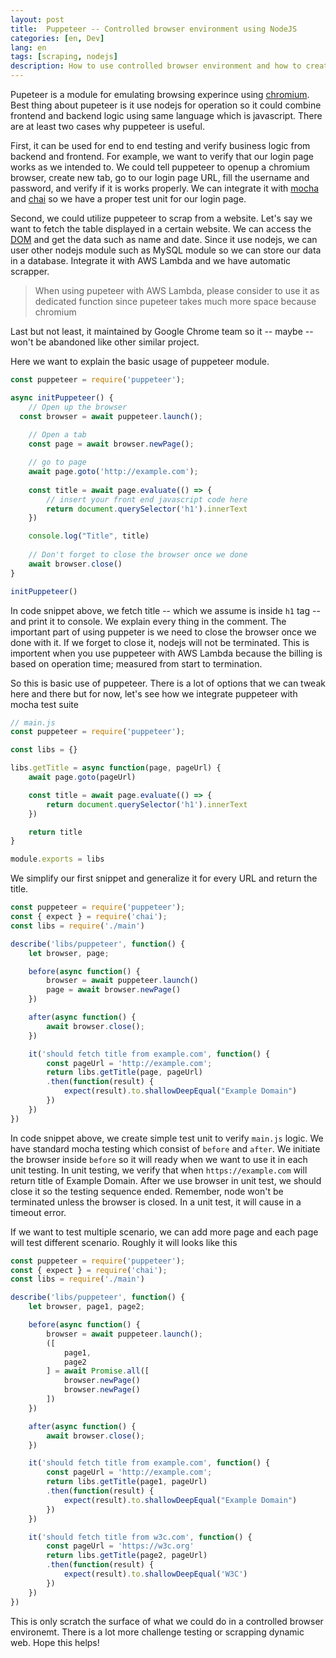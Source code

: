 ```yaml
---
layout: post
title:  Puppeteer -- Controlled browser environment using NodeJS
categories: [en, Dev]
lang: en
tags: [scraping, nodejs]
description: How to use controlled browser environment and how to create test unit based on it
---
```


Pupeteer is a module for emulating browsing experince using [chromium](https://www.chromium.org).
Best thing about pupeteer is it use nodejs for operation so it could combine frontend and backend logic using same language which is javascript.
There are at least two cases why puppeteer is useful. 

First, it can be used for end to end testing and verify business logic from backend and frontend.
For example, we want to verify that our login page works as we intended to. 
We could tell puppeteer to openup a chromium browser, create new tab, go to our login page URL, fill the username and password, and verify if it is works properly.
We can integrate it with [mocha](https://mochajs.org) and [chai](https://www.chaijs.com) so we have a proper test unit for our login page.

Second, we could utilize puppeteer to scrap from a website.
Let's say we want to fetch the table displayed in a certain website.
We can access the [DOM](https://www.w3.org/TR/DOM-Level-2-Core/introduction.html) and get the data such as name and date.
Since it use nodejs, we can user other nodejs module such as MySQL module so we can store our data in a database.
Integrate it with AWS Lambda and we have automatic scrapper. 

> When using pupeteer with AWS Lambda, please consider to use it as dedicated function since pupeteer takes much more space because chromium

Last but not least, it maintained by Google Chrome team so it -- maybe -- won't be abandoned like other similar project.

Here we want to explain the basic usage of puppeteer module.

```javascript
const puppeteer = require('puppeteer');

async initPuppeteer() {
	// Open up the browser
  const browser = await puppeteer.launch();
	
	// Open a tab 
	const page = await browser.newPage();

	// go to page
	await page.goto('http://example.com');
	
	const title = await page.evaluate(() => {
		// insert your front end javascript code here
		return document.querySelector('h1').innerText
	})

	console.log("Title", title)
	
	// Don't forget to close the browser once we done
	await browser.close()
}

initPuppeteer()

```
In code snippet above, we fetch title -- which we assume is inside `h1` tag -- and print it to console. We explain every thing in the comment.
The important part of using puppeter is we need to close the browser once we done with it. If we forget to close it, nodejs will not be terminated.
This is importent when you use puppeteer with AWS Lambda because the billing is based on operation time; measured from start to termination.

So this is basic use of puppeteer. There is a lot of options that we can tweak here and there but for now, let's see how we integrate puppeteer with
mocha test suite


```javascript
// main.js
const puppeteer = require('puppeteer');

const libs = {}

libs.getTitle = async function(page, pageUrl) {
	await page.goto(pageUrl)

	const title = await page.evaluate(() => {
		return document.querySelector('h1').innerText
	})

	return title
}

module.exports = libs
```

We simplify our first snippet and generalize it for every URL and return the title. 

```javascript
const puppeteer = require('puppeteer');
const { expect } = require('chai');
const libs = require('./main')

describe('libs/puppeteer', function() {
	let browser, page;

	before(async function() {
		browser = await puppeteer.launch()
		page = await browser.newPage()
	})

	after(async function() {
		await browser.close();
	})

	it('should fetch title from example.com', function() {
		const pageUrl = 'http://example.com';
		return libs.getTitle(page, pageUrl)
		.then(function(result) {
			expect(result).to.shallowDeepEqual("Example Domain")
		})
	})
})
```

In code snippet above, we create simple test unit to verify `main.js` logic. We have standard mocha testing which consist of `before` and `after`.
We initiate the browser inside `before` so it will ready when we want to use it in each unit testing.
In unit testing, we verify that when `https://example.com` will return title of Example Domain. After we use browser in unit test, we should close it
so the testing sequence ended. Remember, node won't be terminated unless the browser is closed. In a unit test, it will cause in a timeout error.

If we want to test multiple scenario, we can add more page and each page will test different scenario. Roughly it will looks like this

```javascript
const puppeteer = require('puppeteer');
const { expect } = require('chai');
const libs = require('./main')

describe('libs/puppeteer', function() {
	let browser, page1, page2;

	before(async function() {
		browser = await puppeteer.launch();
		([
			page1,
			page2
		] = await Promise.all([
			browser.newPage()
			browser.newPage()
		])
	})

	after(async function() {
		await browser.close();
	})

	it('should fetch title from example.com', function() {
		const pageUrl = 'http://example.com';
		return libs.getTitle(page1, pageUrl)
		.then(function(result) {
			expect(result).to.shallowDeepEqual("Example Domain")
		})
	})

	it('should fetch title from w3c.com', function() {
		const pageUrl = 'https://w3c.org'
		return libs.getTitle(page2, pageUrl)
		.then(function(result) {
			expect(result).to.shallowDeepEqual('W3C')
		})
	})
})
```

This is only scratch the surface of what we could do in a controlled browser environemt. There is a lot more challenge testing or scrapping dynamic web. Hope this helps!
